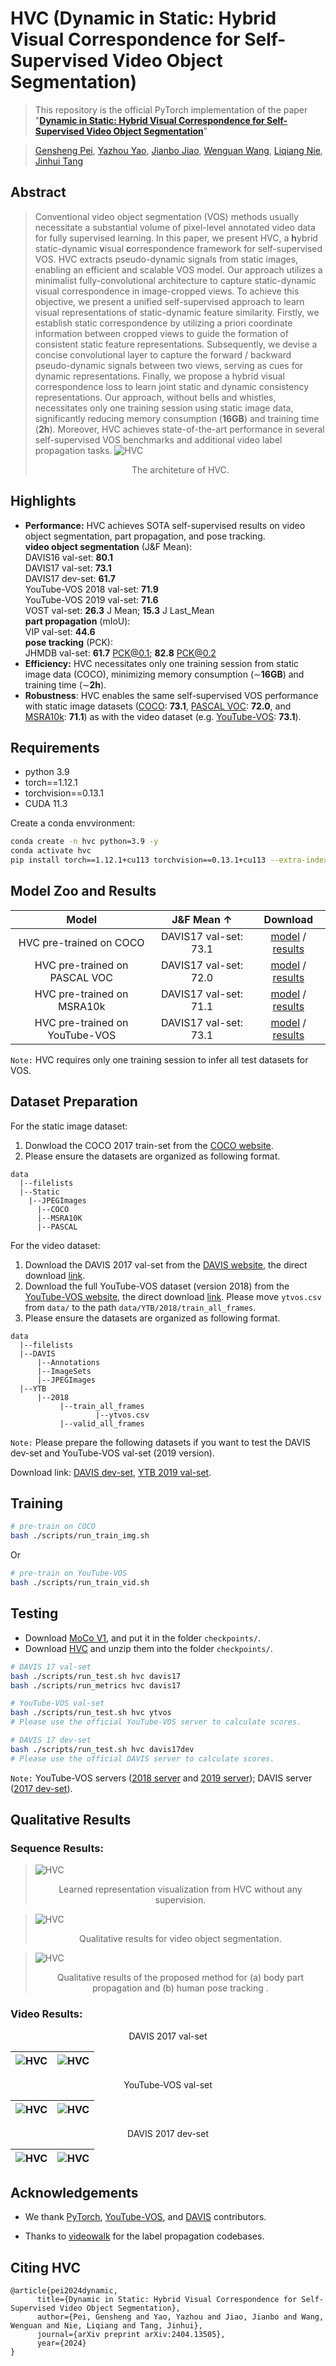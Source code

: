 #  HVC (Dynamic in Static: Hybrid Visual Correspondence for Self-Supervised Video Object Segmentation)
>This repository is the official PyTorch implementation of the paper "**[Dynamic in Static: Hybrid Visual Correspondence for Self-Supervised Video Object Segmentation](https://arxiv.org/abs/2404.13505)**"

>[Gensheng Pei](https://scholar.google.com/citations?user=ihU_QpsAAAAJ&hl),
>[Yazhou Yao](https://scholar.google.com/citations?user=_3Ucwv4AAAAJ&hl),
>[Jianbo Jiao](https://scholar.google.com/citations?user=HkEiMMwAAAAJ&hl),
>[Wenguan Wang](https://scholar.google.com/citations?user=CqAQQkgAAAAJ&hl),
>[Liqiang Nie](https://scholar.google.com/citations?user=yywVMhUAAAAJ&hl),
>[Jinhui Tang](https://scholar.google.com/citations?user=ByBLlEwAAAAJ&hl)

## Abstract
>Conventional video object segmentation (VOS) methods usually necessitate a substantial volume of pixel-level annotated video data for fully supervised learning. In this paper, we present HVC, a **h**ybrid static-dynamic **v**isual **c**orrespondence framework for self-supervised VOS. HVC extracts pseudo-dynamic signals from static images, enabling an efficient and scalable VOS model. Our approach utilizes a minimalist fully-convolutional architecture to capture static-dynamic visual correspondence in image-cropped views. To achieve this objective, we present a unified self-supervised approach to learn visual representations of static-dynamic feature similarity. Firstly, we establish static correspondence by utilizing a priori coordinate information between cropped views to guide the formation of consistent static feature representations. Subsequently, we devise a concise convolutional layer to capture the forward / backward pseudo-dynamic signals between two views, serving as cues for dynamic representations. Finally, we propose a hybrid visual correspondence loss to learn joint static and dynamic consistency representations. Our approach, without bells and whistles, necessitates only one training session using static image data, significantly reducing memory consumption (**16GB**) and training time (**2h**). Moreover, HVC achieves state-of-the-art performance in several self-supervised VOS benchmarks and additional video label propagation tasks.
![HVC](assets/pipeline.png)
><center>The architeture of HVC.</center>

## Highlights
- **Performance:** HVC achieves SOTA self-supervised results on video object segmentation, part propagation, and pose tracking.  
**video object segmentation** (J&F Mean):  
DAVIS16 val-set: **80.1**  
DAVIS17 val-set: **73.1**  
DAVIS17 dev-set: **61.7**  
YouTube-VOS 2018 val-set: **71.9**  
YouTube-VOS 2019 val-set: **71.6**  
VOST val-set: **26.3** J Mean; **15.3** J Last_Mean  
**part propagation** (mIoU):  
VIP val-set: **44.6**  
**pose tracking** (PCK):  
JHMDB val-set: **61.7** PCK@0.1; **82.8** PCK@0.2
- **Efficiency:** HVC necessitates only one training session from static image data (COCO), minimizing memory consumption (∼**16GB**) and training time (∼**2h**).
- **Robustness**: HVC enables the same self-supervised VOS performance with static image datasets ([COCO](https://cocodataset.org/): **73.1**, [PASCAL VOC](http://host.robots.ox.ac.uk/pascal/VOC/): **72.0**, and [MSRA10k](https://mmcheng.net/msra10k/): **71.1**) as with the video dataset (e.g. [YouTube-VOS](https://youtube-vos.org/dataset/vos/): **73.1**).

## Requirements
- python 3.9
- torch==1.12.1 
- torchvision==0.13.1
- CUDA 11.3

Create a conda envvironment:
```bash
conda create -n hvc python=3.9 -y
conda activate hvc
pip install torch==1.12.1+cu113 torchvision==0.13.1+cu113 --extra-index-url https://download.pytorch.org/whl/cu113
```

## Model Zoo and Results
| Model                           | J&F Mean ↑   |  Download                |
| :-----------------------------: | :----------: | :----------------------: |
| HVC pre-trained on COCO         |  DAVIS17 val-set: 73.1  |  [model](https://github.com/PGSmall/HVC/releases/download/v0.1/releases_models.zip) / [results](https://github.com/PGSmall/HVC/releases/download/v0.1/hvc_coco.zip) |
| HVC pre-trained on PASCAL VOC   |  DAVIS17 val-set: 72.0  |  [model](https://github.com/PGSmall/HVC/releases/download/v0.1/releases_models.zip) / [results](https://github.com/PGSmall/HVC/releases/download/v0.1/hvc_voc.zip) |
| HVC pre-trained on MSRA10k      |  DAVIS17 val-set: 71.1  |  [model](https://github.com/PGSmall/HVC/releases/download/v0.1/releases_models.zip) / [results](https://github.com/PGSmall/HVC/releases/download/v0.1/hvc_msra.zip) |
| HVC pre-trained on YouTube-VOS  |  DAVIS17 val-set: 73.1  |  [model](https://github.com/PGSmall/HVC/releases/download/v0.1/releases_models.zip) / [results](https://github.com/PGSmall/HVC/releases/download/v0.1/hvc_ytb.zip) |

``Note:`` HVC requires only one training session to infer all test datasets for VOS. 

## Dataset Preparation
For the static image dataset:
1. Donwload the COCO 2017 train-set from the [COCO website](https://cocodataset.org/).
2. Please ensure the datasets are organized as following format.
```
data
  |--filelists
  |--Static
    |--JPEGImages
      |--COCO
      |--MSRA10K
      |--PASCAL
```
For the video dataset:
1. Download the DAVIS 2017 val-set from the [DAVIS website](https://davischallenge.org/), the direct download [link](https://data.vision.ee.ethz.ch/csergi/share/davis/DAVIS-2017-trainval-480p.zip).
2. Download the full YouTube-VOS dataset (version 2018) from the [YouTube-VOS website](https://youtube-vos.org/dataset/vos/), the direct download [link](https://drive.google.com/drive/folders/1bI5J1H3mxsIGo7Kp-pPZU8i6rnykOw7f?usp=sharing). Please move ``ytvos.csv`` from ``data/`` to the path ``data/YTB/2018/train_all_frames``.
3. Please ensure the datasets are organized as following format.
```
data
  |--filelists
  |--DAVIS
      |--Annotations
      |--ImageSets
      |--JPEGImages
  |--YTB
      |--2018
           |--train_all_frames
                   |--ytvos.csv
           |--valid_all_frames
```
``Note:`` Please prepare the following datasets if you want to test the DAVIS dev-set and YouTube-VOS val-set (2019 version).

Download link: [DAVIS dev-set](https://data.vision.ee.ethz.ch/csergi/share/davis/DAVIS-2017-test-dev-480p.zip), [YTB 2019 val-set](https://drive.google.com/drive/folders/1BWzrCWyPEmBEKm0lOHe5KLuBuQxUSwqz?usp=sharing).

## Training
```bash
# pre-train on COCO
bash ./scripts/run_train_img.sh
```
Or
```bash
# pre-train on YouTube-VOS
bash ./scripts/run_train_vid.sh
```
## Testing
- Download [MoCo V1](https://dl.fbaipublicfiles.com/moco/moco_checkpoints/moco_v1_200ep/moco_v1_200ep_pretrain.pth.tar), and put it in the folder ``checkpoints/``.
- Download [HVC](https://github.com/PGSmall/HVC/releases/download/v0.1/releases_models.zip) and unzip them into the folder ``checkpoints/``.
```bash
# DAVIS 17 val-set
bash ./scripts/run_test.sh hvc davis17
bash ./scripts/run_metrics hvc davis17
```
```bash
# YouTube-VOS val-set
bash ./scripts/run_test.sh hvc ytvos
# Please use the official YouTube-VOS server to calculate scores.
```
```bash
# DAVIS 17 dev-set
bash ./scripts/run_test.sh hvc davis17dev
# Please use the official DAVIS server to calculate scores.
```
``Note:`` YouTube-VOS servers ([2018 server](https://codalab.lisn.upsaclay.fr/competitions/7685) and [2019 server](https://codalab.lisn.upsaclay.fr/competitions/6066)); DAVIS server ([2017 dev-set](https://codalab.lisn.upsaclay.fr/competitions/6812)).

## Qualitative Results

### Sequence Results:
>![HVC](assets/heat_map.png)
><center>Learned representation visualization from HVC without any supervision.</center>

>![HVC](assets/VOS.png)
><center>Qualitative results for video object segmentation.</center>

>![HVC](assets/MP.png)
><center>Qualitative results of the proposed method for (a) body part propagation and (b) human pose tracking .</center>

### Video Results:
<center>DAVIS 2017 val-set</center>

![HVC](assets/bmx-trees.gif) | ![HVC](assets/india.gif)
---|---

<center>YouTube-VOS val-set</center>

![HVC](assets/06a5dfb511.gif) | ![HVC](assets/f1ccd08a3d.gif)
---|---

<center>DAVIS 2017 dev-set</center>

![HVC](assets/girl-dog.gif) | ![HVC](assets/tandem.gif)
---|---


## Acknowledgements
- We thank [PyTorch](https://pytorch.org/), [YouTube-VOS](https://youtube-vos.org/), and [DAVIS](https://davischallenge.org/) contributors.

- Thanks to [videowalk](https://github.com/ajabri/videowalk) for the label propagation codebases.

## Citing HVC
```
@article{pei2024dynamic,
      title={Dynamic in Static: Hybrid Visual Correspondence for Self-Supervised Video Object Segmentation}, 
      author={Pei, Gensheng and Yao, Yazhou and Jiao, Jianbo and Wang, Wenguan and Nie, Liqiang and Tang, Jinhui},
      journal={arXiv preprint arXiv:2404.13505},
      year={2024}
}
```
